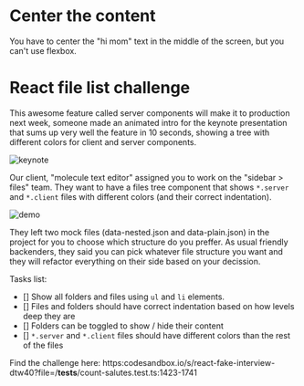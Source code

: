 # Center the content

You have to center the "hi mom" text in the middle of the screen, but you can't use flexbox.

# React file list challenge

This awesome feature called server components will make it to production next week, someone made an animated intro for the keynote presentation that sums up very well the feature in 10 seconds, showing a tree with different colors for client and server components.

![keynote](./public/keynote.png)

Our client, "molecule text editor" assigned you to work on the "sidebar > files" team. They want to have a files tree component that shows `*.server` and `*.client` files with different colors (and their correct indentation).

![demo](./public/demo.png)

They left two mock files (data-nested.json and data-plain.json) in the project for you to choose which structure do you preffer. As usual friendly backenders, they said you can pick whatever file structure you want and they will refactor everything on their side based on your decission.

Tasks list:

- [] Show all folders and files using `ul` and `li` elements.
- [] Files and folders should have correct indentation based on how levels deep they are
- [] Folders can be toggled to show / hide their content
- [] `*.server` and `*.client` files should have different colors than the rest of the files

Find the challenge here:
https:codesandbox.io/s/react-fake-interview-dtw40?file=/**tests**/count-salutes.test.ts:1423-1741
